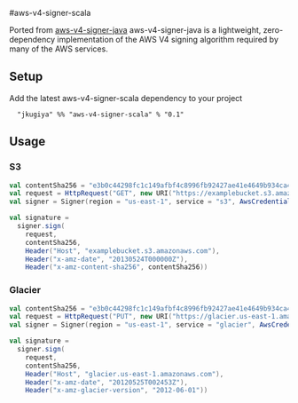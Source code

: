 #aws-v4-signer-scala

Ported from [aws-v4-signer-java](https://github.com/lucasweb78/aws-v4-signer-java)
aws-v4-signer-java is a lightweight, zero-dependency implementation of the AWS V4 signing algorithm required by many of the AWS services.

## Setup

Add the latest aws-v4-signer-scala dependency to your project

```
  "jkugiya" %% "aws-v4-signer-scala" % "0.1"
```

## Usage

### S3

```scala
val contentSha256 = "e3b0c44298fc1c149afbf4c8996fb92427ae41e4649b934ca495991b7852b855"
val request = HttpRequest("GET", new URI("https://examplebucket.s3.amazonaws.com?max-keys=2&prefix=J"))
val signer = Signer(region = "us-east-1", service = "s3", AwsCredentials(ACCESS_KEY, SECRET_KEY))

val signature =
  signer.sign(
    request,
    contentSha256,
    Header("Host", "examplebucket.s3.amazonaws.com"),
    Header("x-amz-date", "20130524T000000Z"),
    Header("x-amz-content-sha256", contentSha256))
```

### Glacier

```scala
val contentSha256 = "e3b0c44298fc1c149afbf4c8996fb92427ae41e4649b934ca495991b7852b855"
val request = HttpRequest("PUT", new URI("https://glacier.us-east-1.amazonaws.com/-/vaults/examplevault"))
val signer = Signer(region = "us-east-1", service = "glacier", AwsCredentials(ACCESS_KEY, SECRET_KEY))

val signature =
  signer.sign(
    request,
    contentSha256,
    Header("Host", "glacier.us-east-1.amazonaws.com"),
    Header("x-amz-date", "20120525T002453Z"),
    Header("x-amz-glacier-version", "2012-06-01"))
```